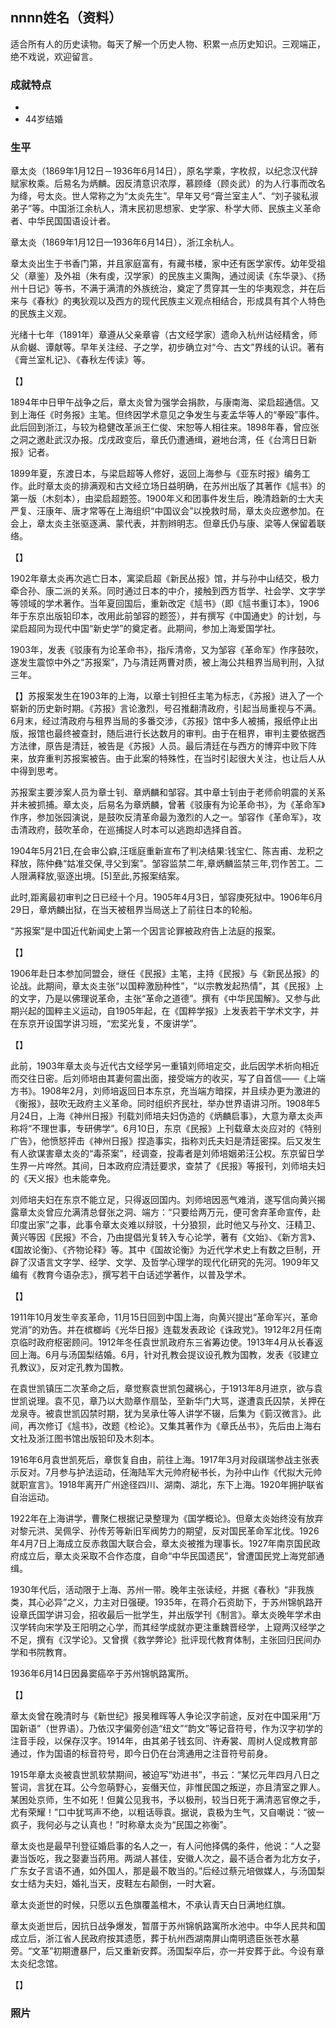 ## nnnn姓名（资料）

适合所有人的历史读物。每天了解一个历史人物、积累一点历史知识。三观端正，绝不戏说，欢迎留言。  

### 成就特点

- ​
- 44岁结婚​


### 生平

章太炎（1869年1月12日－1936年6月14日），原名学乘，字枚叔，以纪念汉代辞赋家枚乘。后易名为炳麟。因反清意识浓厚，慕顾绛（顾炎武）的为人行事而改名为绛，号太炎。世人常称之为“太炎先生”。早年又号“膏兰室主人”、“刘子骏私淑弟子”等。中国浙江余杭人，清末民初思想家、史学家、朴学大师、民族主义革命者、中华民国国语设计者。

章太炎（1869年1月12日—1936年6月14日），浙江余杭人。

章太炎出生于书香门第，并且家庭富有，有藏书楼，家中还有医学家传。幼年受祖父（章鉴）及外祖（朱有虔，汉学家）的民族主义熏陶，通过阅读《东华录》、《扬州十日记》等书，不满于满清的外族统治，奠定了贯穿其一生的华夷观念，并在后来与《春秋》的夷狄观以及西方的现代民族主义观点相结合，形成具有其个人特色的民族主义观。

光绪十七年（1891年）章遵从父亲章睿（古文经学家）遗命入杭州诂经精舍，师从俞樾、谭献等。早年关注经、子之学，初步确立对“今、古文”界线的认识。著有《膏兰室札记》、《春秋左传读》等。

【】

1894年中日甲午战争之后，章太炎曾为强学会捐款，与康南海、梁启超通信。又到上海任《时务报》主笔。但终因学术意见之争发生与麦孟华等人的“拳殴”事件。此后回到浙江，与较为稳健改革派王仁俊、宋恕等人相往来。1898年春，曾应张之洞之邀赴武汉办报。戊戌政变后，章氏仍遭通缉，避地台湾，任《台湾日日新报》记者。

1899年夏，东渡日本，与梁启超等人修好，返回上海参与《亚东时报》编务工作。此时章太炎的排满观和古文经立场日益明确，在苏州出版了其著作《訄书》的第一版（木刻本），由梁启超题签。1900年义和团事件发生后，晚清趋新的士大夫严复、汪康年、唐才常等在上海组织“中国议会”以挽救时局，章太炎应邀参加。在会上，章太炎主张驱逐满、蒙代表，并割辫明志。但章氏仍与康、梁等人保留着联络。

【】

1902年章太炎再次逃亡日本，寓梁启超《新民丛报》馆，并与孙中山结交，极力牵合孙、康二派的关系。同时通过日本的中介，接触到西方哲学、社会学、文字学等领域的学术著作。当年夏回国后，重新改定《訄书》（即《訄书重订本》，1906年于东京出版铅印本，改用此前邹容的题签），并有撰写《中国通史》的计划，与梁启超同为现代中国“新史学”的奠定者。此期间，参加上海爱国学社。

1903年，发表《驳康有为论革命书》，指斥清帝，又为邹容《革命军》作序鼓吹，遂发生震惊中外之“苏报案”，乃与清廷两曹对质，被上海公共租界当局判刑，入狱三年。

【】苏报案发生在1903年的上海，以章士钊担任主笔为标志，《苏报》进入了一个崭新的历史新时期。《苏报》言论激烈，号召推翻清政府，引起当局重视与不满。6月末，经过清政府与租界当局的多番交涉，《苏报》馆中多人被捕，报纸停止出版，报馆也最终被查封，随后进行长达数月的审判。由于在租界，审判主要依据西方法律，原告是清廷，被告是《苏报》人员。最后清廷在与西方的博弈中败下阵来，放弃重判苏报案被告。由于此案的特殊性，在当时引起很大关注，也让后人从中得到思考。

苏报案主要涉案人员为章士钊、章炳麟和邹容。其中章士钊由于老师俞明震的关系并未被抓捕。章太炎，后易名为章炳麟，曾著《驳康有为论革命书》，为《革命军》作序，参加张园演说，是鼓吹反清革命最为激烈的人之一。邹容作《革命军》，攻击清政府，鼓吹革命，在巡捕捉人时本可以逃跑却选择自首。

1904年5月21日,在会审公癖,汪瑶庭重新宣布了判决结果:钱宝仁、陈吉甫、龙积之释放，陈仲彝“姑准交保,寻父到案”。邹容监禁二年,章炳麟监禁三年,罚作苦工。二人限满释放,驱逐出境。[5]至此,苏报案结案。

此时,距离最初审判之日已经十个月。1905年4月3日，邹容庚死狱中。1906年6月29日，章炳麟出狱，在当天被租界当局送上了前往日本的轮船。

“苏报案”是中国近代新闻史上第一个因言论罪被政府告上法庭的报案。

【】

1906年赴日本参加同盟会，继任《民报》主笔，主持《民报》与《新民丛报》的论战。此期间，章太炎主张“以国粹激励种性”，“以宗教发起热情”，其《民报》上的文字，乃是以佛理说革命，主张“革命之道德”。撰有《中华民国解》。又参与此期兴起的国粹主义运动，自1905年起，在《国粹学报》上发表若干学术文字，并在东京开设国学讲习班，“宏奖光复，不废讲学”。

【】

此前，1903年章太炎与近代古文经学另一重镇刘师培定交，此后因学术祈向相近而交往日密。后刘师培由其妻何震出面，接受端方的收买，写了自首信——《上端方书》。1908年2月，刘师培返回日本东京，充当端方暗探，并且续办更为激进的《衡报》，鼓吹无政府主义革命。同时组织齐民社，举办世界语讲习所。1908年5月24日，上海《神州日报》刊载刘师培夫妇伪造的《炳麟启事》，大意为章太炎声称将“不理世事，专研佛学”。6月10日，东京《民报》上刊载章太炎应对的《特别广告》，他愤怒抨击《神州日报》捏造事实，指称刘氏夫妇是清廷密探。后又发生有人欲谋害章太炎的“毒茶案”，经调查，投毒者是刘师培姻弟汪公权。东京留日学生界一片哗然。其间，日本政府应清廷要求，查禁了《民报》等报刊，刘师培夫妇的《天义报》也未能幸免。

刘师培夫妇在东京不能立足，只得返回国内。刘师培因恶气难消，遂写信向黄兴揭露章太炎曾应允满清总督张之洞、端方：“只要给两万元，便可舍弃革命宣传，赴印度出家”之事，此事令章太炎难以辩驳，十分狼狈，此时他又与孙文、汪精卫、黄兴等因《民报》不合，乃由提倡光复转入专心论学，著有《文始》、《新方言》、《国故论衡》、《齐物论释》等。其中《国故论衡》为近代学术史上有数之巨制，开辟了汉语言文字学、经学、文学、及哲学心理学的现代化研究的先河。1909年又编有《教育今语杂志》，撰写若干白话述学著作，以普及学术。

【】

1911年10月发生辛亥革命，11月15日回到中国上海，向黄兴提出“革命军兴，革命党消”的劝告。并在槟榔屿《光华日报》连载发表政论《诛政党》。1912年2月任南京临时政府枢密顾问。1912年冬任袁世凯政府东三省筹边使。1913年4月从长春返回上海。6月与汤国梨结婚。6月，针对孔教会提议设孔教为国教，发表《驳建立孔教议》，反对定孔教为国教。

在袁世凯镇压二次革命之后，章觉察袁世凯包藏祸心，于1913年8月进京，欲与袁世凯说理。袁不见，章乃以大勋章作扇坠，至新华门大骂，遂遭袁氏囚禁，关押在龙泉寺。被袁世凯囚禁时期，犹为吴承仕等人讲学不辍，后集为《菿汉微言》。此间，再次修订《訄书》，改题《检论》。又集其著作为《章氏丛书》，先后由上海右文社及浙江图书馆出版铅印及木刻本。

1916年6月袁世凯死后，章恢复自由，前往上海。1917年3月对段祺瑞参战主张表示反对。7月参与护法运动，任海陆军大元帅府秘书长，为孙中山作《代拟大元帅就职宣言》。1918年离开广州途径四川、湖南、湖北，东下上海。1920年拥护联省自治运动。

1922年在上海讲学，曹聚仁根据记录整理为《国学概论》。但章太炎始终没有放弃对黎元洪、吴佩孚、孙传芳等新旧军阀势力的期望，反对国民革命军北伐。1926年4月7日上海成立反赤救国大联合会，章太炎被推为理事长。1927年南京国民政府成立后，章太炎采取不合作态度，自命“中华民国遗民”，曾遭国民党上海党部通缉。

1930年代后，活动限于上海、苏州一带。晚年主张读经，并据《春秋》“非我族类，其心必异”之义，力主对日强硬。1935年，在蒋介石资助下，于苏州锦帆路开设章氏国学讲习会，招收最后一批学生，并出版学刊《制言》。章太炎晚年学术由汉学转向宋学及王阳明之心学，而其经学成就亦更注重魏晋经学，上窥两汉经学之不足，撰有《汉学论》。又曾撰《救学弊论》批评现代教育体制，主张回归民间办学和书院教育。

1936年6月14日因鼻窦癌卒于苏州锦帆路寓所。

【】

章太炎曾在晚清时与《新世纪》报吴稚晖等人争论汉字前途，反对在中国采用“万国新语”（世界语）。乃依汉字偏旁创造“纽文”“韵文”等记音符号，作为汉字初学的注音手段，以保存汉字。1914年，由其弟子钱玄同、许寿裳、周树人促成教育部通过，作为国语的标音符号，即今日仍在台湾通用之注音符号前身。



1915年章太炎被袁世凯软禁期间，被迫写“劝进书”，书云：“某忆元年四月八日之誓词，言犹在耳。公今忽萌野心，妄僭天位，非惟民国之叛逆，亦且清室之罪人。某困处京师，生不如死！但冀公见我书，予以极刑，较当日死于满清恶官僚之手，尤有荣耀！”口中犹骂声不绝，以粗话辱袁。据说，袁极为生气，又自嘲说：“彼一疯子，我何必与之认真也！”时称章太炎为“民国之祢衡”。



章太炎也是最早刊登征婚启事的名人之一，有人问他择偶的条件，他说：“人之娶妻当饭吃，我之娶妻当药用。两湖人甚佳，安徽人次之，最不适合者为北方女子，广东女子言语不通，如外国人，那是最不敢当的。”后经过蔡元培做媒人，与汤国梨女士结为夫妇，婚礼当天，皮鞋左右颠倒，一时大窘。

章太炎逝世的时候，只愿以五色旗覆盖棺木，不承认青天白日满地红旗。



章太炎逝世后，因抗日战争爆发，暂厝于苏州锦帆路寓所水池中。中华人民共和国成立后，浙江省人民政府按其遗愿，葬于杭州西湖南屏山南明遗臣张苍水墓旁。“文革”初期遭暴尸，后又重新安葬。汤国梨卒后，亦一并安葬于此。今设有章太炎纪念馆。

【】

### 照片

